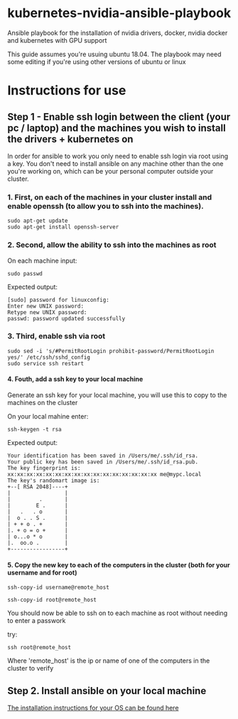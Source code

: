 # kubernetes-nvidia-ansible-playbook
Ansible playbook for the installation of nvidia drivers, docker, nvidia docker and kubernetes with GPU support

This guide assumes you're usuing ubuntu 18.04. The playbook may need some editing if you're using other versions of ubuntu or linux

# Instructions for use

## Step 1 - Enable ssh login between the client (your pc / laptop) and the machines you wish to install the drivers + kubernetes on

In order for ansible to work you only need to enable ssh login via root using a key. You don't need to install ansible on any machine other than the one you're working on, which can be your personal computer outside your cluster.

### 1. First, on each of the machines in your cluster install and enable openssh (to allow you to ssh into the machines).

~~~~
sudo apt-get update
sudo apt-get install openssh-server
~~~~

### 2. Second, allow the ability to ssh into the machines as root

On each machine input:
~~~~
sudo passwd
~~~~

Expected output:
~~~~
[sudo] password for linuxconfig: 
Enter new UNIX password: 
Retype new UNIX password: 
passwd: password updated successfully
~~~~

### 3. Third, enable ssh via root
~~~~
sudo sed -i 's/#PermitRootLogin prohibit-password/PermitRootLogin yes/' /etc/ssh/sshd_config
sudo service ssh restart
~~~~

#### 4. Fouth, add a ssh key to your local machine

Generate an ssh key for your local machine, you will use this to copy to the machines on the cluster

On your local mahine enter:

~~~~
ssh-keygen -t rsa
~~~~

Expected output:

~~~~
Your identification has been saved in /Users/me/.ssh/id_rsa.
Your public key has been saved in /Users/me/.ssh/id_rsa.pub.
The key fingerprint is:
xx:xx:xx:xx:xx:xx:xx:xx:xx:xx:xx:xx:xx:xx:xx:xx me@mypc.local
The key's randomart image is:
+--[ RSA 2048]----+
|                 |
|         .       |
|        E .      |
|   .   . o       |
|  o . . S .      |
| + + o . +       |
|. + o = o +      |
| o...o * o       |
|.  oo.o .        |
+-----------------+
~~~~

#### 5. Copy the new key to each of the computers in the cluster (both for your username and for root)

~~~~
ssh-copy-id username@remote_host
~~~~

~~~~
ssh-copy-id root@remote_host
~~~~

You should now be able to ssh on to each machine as root without needing to enter a passwork

try:

~~~~
ssh root@remote_host
~~~~

Where 'remote_host' is the ip or name of one of the computers in the cluster to verify

## Step 2. Install ansible on your local machine

[The installation instructions for your OS can be found here](https://docs.ansible.com/ansible/latest/installation_guide/intro_installation.html)

